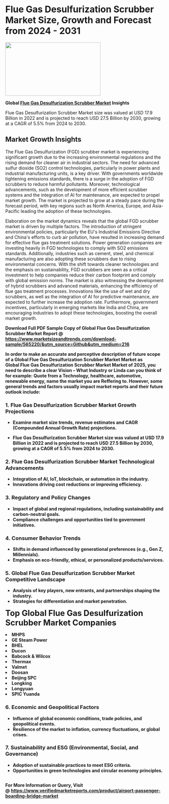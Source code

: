 <H1>Flue Gas Desulfurization Scrubber Market Size, Growth and Forecast from 2024 - 2031</H1><img class="aligncenter size-medium wp-image-584254" src="https://thirdeyenews.in/wp-content/uploads/2024/09/Global-Market-Research-300x168.jpeg" alt="" width="300" height="168" /><p><strong>Global&nbsp;<a href="https://www.marketsizeandtrends.com/download-sample/565220/&amp;utm_source=Github&utm_medium=216">Flue Gas Desulfurization Scrubber Market</a> Insights</strong></p><p>Flue Gas Desulfurization Scrubber Market size was valued at USD 17.9 Billion in 2022 and is projected to reach USD 27.5 Billion by 2030, growing at a CAGR of 5.5% from 2024 to 2030.</p><p><h2>Market Growth Insights</h2> <p>The Flue Gas Desulfurization (FGD) scrubber market is experiencing significant growth due to the increasing environmental regulations and the rising demand for cleaner air in industrial sectors. The need for advanced sulfur dioxide (SO2) control technologies, particularly in power plants and industrial manufacturing units, is a key driver. With governments worldwide tightening emissions standards, there is a surge in the adoption of FGD scrubbers to reduce harmful pollutants. Moreover, technological advancements, such as the development of more efficient scrubber systems and the integration of AI for maintenance, are expected to propel market growth. The market is projected to grow at a steady pace during the forecast period, with key regions such as North America, Europe, and Asia-Pacific leading the adoption of these technologies.</p> <p><strong></strong></p> <p>Elaboration on the market dynamics reveals that the global FGD scrubber market is driven by multiple factors. The introduction of stringent environmental policies, particularly the EU's Industrial Emissions Directive and China's efforts to curb air pollution, have resulted in increasing demand for effective flue gas treatment solutions. Power generation companies are investing heavily in FGD technologies to comply with SO2 emissions standards. Additionally, industries such as cement, steel, and chemical manufacturing are also adopting these scrubbers due to rising environmental concerns. With the shift towards cleaner technologies and the emphasis on sustainability, FGD scrubbers are seen as a critical investment to help companies reduce their carbon footprint and comply with global emission norms. The market is also witnessing the development of hybrid scrubbers and advanced materials, enhancing the efficiency of flue gas treatment processes. Innovations like the use of wet and dry scrubbers, as well as the integration of AI for predictive maintenance, are expected to further increase the adoption rate. Furthermore, government incentives, particularly in emerging markets like India and China, are encouraging industries to adopt these technologies, boosting the overall market growth.</p> <p><strong></p><p><span class=""><strong>Download Full PDF Sample Copy of Global Flue Gas Desulfurization Scrubber Market Report</strong> @ <a href="https://www.marketsizeandtrends.com/download-sample/565220/&amp;utm_source=Github&utm_medium=216" target="_blank">https://www.marketsizeandtrends.com/download-sample/565220/&amp;utm_source=Github&utm_medium=216</a></span></p><p>In order to make an accurate and perceptive description of future scope of a Global&nbsp;Flue Gas Desulfurization Scrubber Market Market as Global&nbsp;Flue Gas Desulfurization Scrubber Market Market of 2025, you need to describe a clear Vision &ndash; What Industry or Linda can you think of for example: Quote from a Technology, healthcare, automotive, renewable energy, name the market you are Reffering to. However, some general trends and factors usually impact market reports and their future outlook include:</p><h3>1.&nbsp;<strong>Flue Gas Desulfurization Scrubber Market Growth Projections</strong></h3><ul><li>Examine market size trends, revenue estimates and CAGR (Compounded Annual Growth Rate) projections.</li><li><p>Flue Gas Desulfurization Scrubber Market size was valued at USD 17.9 Billion in 2022 and is projected to reach USD 27.5 Billion by 2030, growing at a CAGR of 5.5% from 2024 to 2030.</p></li></ul><h3>2.&nbsp;<strong>Flue Gas Desulfurization Scrubber Market Technological Advancements</strong></h3><ul><li>Integration of AI, IoT, blockchain, or automation in the industry.</li><li>Innovations driving cost reductions or improving efficiency.</li></ul><h3>3.&nbsp;<strong>Regulatory and Policy Changes</strong></h3><ul><li>Impact of global and regional regulations, including sustainability and carbon-neutral goals.</li><li>Compliance challenges and opportunities tied to government initiatives.</li></ul><h3>4.&nbsp;<strong>Consumer Behavior Trends</strong></h3><ul><li>Shifts in demand influenced by generational preferences (e.g., Gen Z, Millennials).</li><li>Emphasis on eco-friendly, ethical, or personalized products/services.</li></ul><h3>5.&nbsp;<strong>Global Flue Gas Desulfurization Scrubber Market Competitive Landscape</strong></h3><ul><li>Analysis of key players, new entrants, and partnerships shaping the industry.</li><li>Strategies for differentiation and market penetration.</li></ul><p data-pm-slice="1 1 []"><span style="color: inherit; font-family: inherit; font-size: 25px;">Top Global Flue Gas Desulfurization Scrubber Market Companies</span></p><div class="" data-test-id=""><p><li>MHPS</li><li> GE Steam Power</li><li> BHEL</li><li> Ducon</li><li> Babcock & Wilcox</li><li> Thermax</li><li> Valmet</li><li> Doosan</li><li> Beijing SPC</li><li> Longking</li><li> Longyuan</li><li> SPIC Yuanda</li></p></div><h3>6.&nbsp;<strong>Economic and Geopolitical Factors</strong></h3><ul><li>Influence of global economic conditions, trade policies, and geopolitical events.</li><li>Resilience of the market to inflation, currency fluctuations, or global crises.</li></ul><h3>7.&nbsp;<strong>Sustainability and ESG (Environmental, Social, and Governance)</strong></h3><ul><li>Adoption of sustainable practices to meet ESG criteria.</li><li>Opportunities in green technologies and circular economy principles.</li></ul><h2><strong style="font-size: 14px;">For More Information or Query, Visit @&nbsp;</strong><a style="background-color: #ffffff; font-size: 14px;" href="https://www.marketsizeandtrends.com/report/flue-gas-desulfurization-scrubber-market/" target="_blank">https://www.verifiedmarketreports.com/product/airport-passenger-boarding-bridge-market</a></h2>
